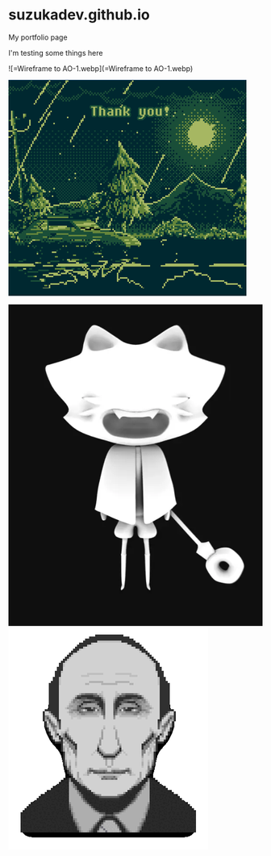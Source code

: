 # suzukadev.github.io

My portfolio page

I'm testing some things here

![=Wireframe to AO-1.webp](=Wireframe to AO-1.webp)

![ResultsGifTHANKYOU.gif](ResultsGifTHANKYOU.gif)

![marbles.webp](marbles.webp)
![marbles.webp](pu.gif)

